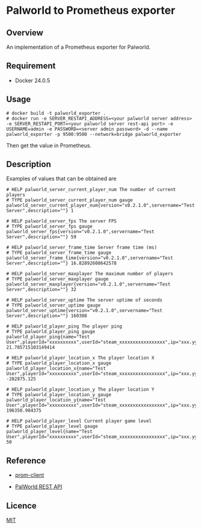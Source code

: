 # Palworld to Prometheus exporter

## Overview
An implementation of a Prometheus exporter for Palworld.

## Requirement
- Docker 24.0.5

## Usage
```
# docker build -t palworld_exporter .
# docker run -e SERVER_RESTAPI_ADDRESS=<your palworld server address> -e SERVER_RESTAPI_PORT=<your palworld server rest-api port> -e USERNAME=admin -e PASSWORD=<server admin password> -d --name palworld_exporter -p 9500:9500 --network=bridge palworld_exporter
```
Then get the value in Prometheus.

## Description
Examples of values that can be obtained are
```
# HELP palworld_server_current_player_num The number of current players
# TYPE palworld_server_current_player_num gauge
palworld_server_current_player_num{version="v0.2.1.0",servername="Test Server",description=""} 1

# HELP palworld_server_fps The server FPS
# TYPE palworld_server_fps gauge
palworld_server_fps{version="v0.2.1.0",servername="Test Server",description=""} 59

# HELP palworld_server_frame_time Server frame time (ms)
# TYPE palworld_server_frame_time gauge
palworld_server_frame_time{version="v0.2.1.0",servername="Test Server",description=""} 16.82892608642578

# HELP palworld_server_maxplayer The maximum number of players
# TYPE palworld_server_maxplayer gauge
palworld_server_maxplayer{version="v0.2.1.0",servername="Test Server",description=""} 32

# HELP palworld_server_uptime The server uptime of seconds
# TYPE palworld_server_uptime gauge
palworld_server_uptime{version="v0.2.1.0",servername="Test Server",description=""} 160308

# HELP palworld_player_ping The player ping
# TYPE palworld_player_ping gauge
palworld_player_ping{name="Test User",playerId="xxxxxxxxxx",userId="steam_xxxxxxxxxxxxxxxxx",ip="xxx.yyy.aaa.bbb"} 21.785715103149414

# HELP palworld_player_location_x The player location X
# TYPE palworld_player_location_x gauge
palworld_player_location_x{name="Test User",playerId="xxxxxxxxxx",userId="steam_xxxxxxxxxxxxxxxxx",ip="xxx.yyy.aaa.bbb"} -282875.125

# HELP palworld_player_location_y The player location Y
# TYPE palworld_player_location_y gauge
palworld_player_location_y{name="Test User",playerId="xxxxxxxxxx",userId="steam_xxxxxxxxxxxxxxxxx",ip="xxx.yyy.aaa.bbb"} 196350.984375

# HELP palworld_player_level Current player game level
# TYPE palworld_player_level gauge
palworld_player_level{name="Test User",playerId="xxxxxxxxxx",userId="steam_xxxxxxxxxxxxxxxxx",ip="xxx.yyy.aaa.bbb"} 50
```

## Reference
- [prom-client](https://github.com/siimon/prom-client)

- [PalWorld REST API](https://tech.palworldgame.com/ja/category/rest-api)

## Licence

[MIT](https://github.com/glaz-egy/palworld-exporter/blob/main/LICENSE)
